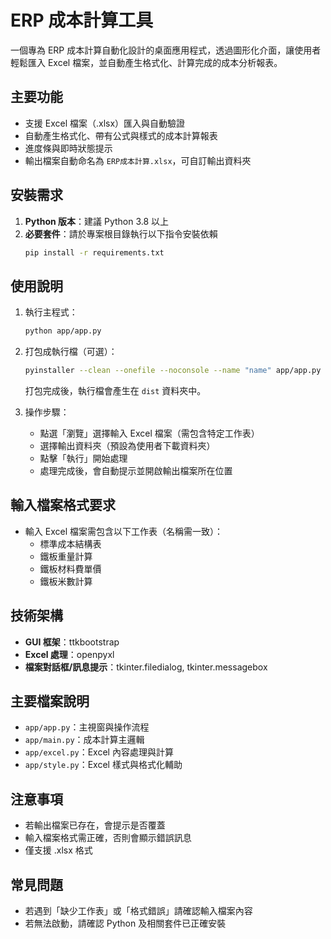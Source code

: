 # ERP 成本計算工具

一個專為 ERP 成本計算自動化設計的桌面應用程式，透過圖形化介面，讓使用者輕鬆匯入 Excel 檔案，並自動產生格式化、計算完成的成本分析報表。

## 主要功能

- 支援 Excel 檔案（.xlsx）匯入與自動驗證
- 自動產生格式化、帶有公式與樣式的成本計算報表
- 進度條與即時狀態提示
- 輸出檔案自動命名為 `ERP成本計算.xlsx`，可自訂輸出資料夾

## 安裝需求

1. **Python 版本**：建議 Python 3.8 以上
2. **必要套件**：請於專案根目錄執行以下指令安裝依賴
   ```bash
   pip install -r requirements.txt
   ```

## 使用說明

1. 執行主程式：
   ```bash
   python app/app.py
   ```

2. 打包成執行檔（可選）：
   ```bash
   pyinstaller --clean --onefile --noconsole --name "name" app/app.py
   ```
   打包完成後，執行檔會產生在 `dist` 資料夾中。

3. 操作步驟：
   - 點選「瀏覽」選擇輸入 Excel 檔案（需包含特定工作表）
   - 選擇輸出資料夾（預設為使用者下載資料夾）
   - 點擊「執行」開始處理
   - 處理完成後，會自動提示並開啟輸出檔案所在位置

## 輸入檔案格式要求

- 輸入 Excel 檔案需包含以下工作表（名稱需一致）：
  - 標準成本結構表
  - 鐵板重量計算
  - 鐵板材料費單價
  - 鐵板米數計算

## 技術架構

- **GUI 框架**：ttkbootstrap
- **Excel 處理**：openpyxl
- **檔案對話框/訊息提示**：tkinter.filedialog, tkinter.messagebox

## 主要檔案說明

- `app/app.py`：主視窗與操作流程
- `app/main.py`：成本計算主邏輯
- `app/excel.py`：Excel 內容處理與計算
- `app/style.py`：Excel 樣式與格式化輔助

## 注意事項

- 若輸出檔案已存在，會提示是否覆蓋
- 輸入檔案格式需正確，否則會顯示錯誤訊息
- 僅支援 .xlsx 格式

## 常見問題

- 若遇到「缺少工作表」或「格式錯誤」請確認輸入檔案內容
- 若無法啟動，請確認 Python 及相關套件已正確安裝